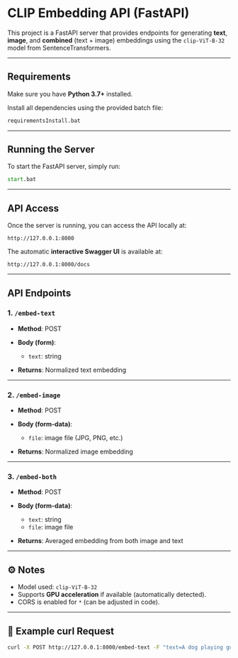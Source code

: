 # CLIP Embedding API (FastAPI)

This project is a FastAPI server that provides endpoints for generating **text**, **image**, and **combined** (text + image) embeddings using the `clip-ViT-B-32` model from SentenceTransformers.

---

## Requirements

Make sure you have **Python 3.7+** installed.

Install all dependencies using the provided batch file:

```bat
requirementsInstall.bat
```

---

## Running the Server

To start the FastAPI server, simply run:

```bat
start.bat
```

---

## API Access

Once the server is running, you can access the API locally at:

```
http://127.0.0.1:8000
```

The automatic **interactive Swagger UI** is available at:

```
http://127.0.0.1:8000/docs
```

---

## API Endpoints

### 1. `/embed-text`

* **Method**: POST
* **Body (form)**:

  * `text`: string
* **Returns**: Normalized text embedding

---

### 2. `/embed-image`

* **Method**: POST
* **Body (form-data)**:

  * `file`: image file (JPG, PNG, etc.)
* **Returns**: Normalized image embedding

---

### 3. `/embed-both`

* **Method**: POST
* **Body (form-data)**:

  * `text`: string
  * `file`: image file
* **Returns**: Averaged embedding from both image and text

---

## ⚙️ Notes

* Model used: `clip-ViT-B-32`
* Supports **GPU acceleration** if available (automatically detected).
* CORS is enabled for `*` (can be adjusted in code).

---

## 🧪 Example curl Request

```bash
curl -X POST http://127.0.0.1:8000/embed-text -F "text=A dog playing guitar"
```
